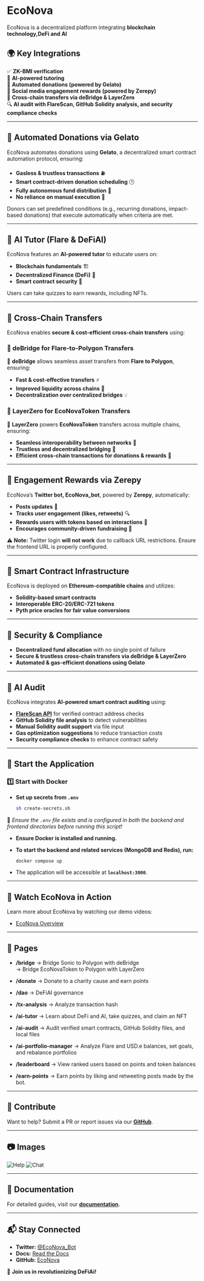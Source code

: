 # EcoNova

EcoNova is a decentralized platform integrating **blockchain technology,DeFi and AI**

## 🌍 **Key Integrations**

✅ **ZK-BMI verification**  
🤖 **AI-powered tutoring**  
💸 **Automated donations (powered by Gelato)**  
📢 **Social media engagement rewards (powered by Zerepy)**  
🔁 **Cross-chain transfers via deBridge & LayerZero**   
🔍 **AI audit with FlareScan, GitHub Solidity analysis, and security compliance checks**

---

## 🔹 **Automated Donations via Gelato**

EcoNova automates donations using **Gelato**, a decentralized smart contract automation protocol, ensuring:

- **Gasless & trustless transactions** ⛽
- **Smart contract-driven donation scheduling** 🕒
- **Fully autonomous fund distribution** 💸
- **No reliance on manual execution** 🚀

Donors can set predefined conditions (e.g., recurring donations, impact-based donations) that execute automatically when criteria are met.

---

## 🔹 **AI Tutor (Flare & DeFiAI)**

EcoNova features an **AI-powered tutor** to educate users on:

- **Blockchain fundamentals** 🏗️
- **Decentralized Finance (DeFi)** 💱
- **Smart contract security** 🔐

Users can take quizzes to earn rewards, including NFTs.

---

## 🔹 **Cross-Chain Transfers**

EcoNova enables **secure & cost-efficient cross-chain transfers** using:

### 🔀 **deBridge for Flare-to-Polygon Transfers**

💱 **deBridge** allows seamless asset transfers from **Flare to Polygon**, ensuring:

- **Fast & cost-effective transfers** ⚡
- **Improved liquidity across chains** 🔄
- **Decentralization over centralized bridges** 💡

### 🔀 **LayerZero for EcoNovaToken Transfers**

🌉 **LayerZero** powers **EcoNovaToken** transfers across multiple chains, ensuring:

- **Seamless interoperability between networks** 🔗
- **Trustless and decentralized bridging** 🏦
- **Efficient cross-chain transactions for donations & rewards** 💸

---

## 🔹 **Engagement Rewards via Zerepy**

EcoNova’s **Twitter bot, EcoNova_bot**, powered by **Zerepy**, automatically:

- **Posts updates** 📢
- **Tracks user engagement (likes, retweets)** 🔍
- **Rewards users with tokens based on interactions** 🎁
- **Encourages community-driven fundraising** 🤝

⚠️ **Note:** Twitter login **will not work** due to callback URL restrictions. Ensure the frontend URL is properly configured.

---

## 📡 **Smart Contract Infrastructure**

EcoNova is deployed on **Ethereum-compatible chains** and utilizes:

- **Solidity-based smart contracts**
- **Interoperable ERC-20/ERC-721 tokens**
- **Pyth price oracles for fair value conversions**

---

## 🔐 **Security & Compliance**
- **Decentralized fund allocation** with no single point of failure
- **Secure & trustless cross-chain transfers via deBridge & LayerZero**
- **Automated & gas-efficient donations using Gelato**

---

## 🤖 **AI Audit**

EcoNova integrates **AI-powered smart contract auditing** using:

- **[FlareScan API](https://api.sonicscan.org)** for verified contract address checks
- **GitHub Solidity file analysis** to detect vulnerabilities
- **Manual Solidity audit support** via file input
- **Gas optimization suggestions** to reduce transaction costs
- **Security compliance checks** to enhance contract safety

---

## 🚀 **Start the Application**

### 1️⃣ **Start with Docker**

- **Set up secrets from `.env`**

  ```sh
  sh create-secrets.sh
  ```

📌 _Ensure the `.env` file exists and is configured in both the backend and frontend directories before running this script!_

- **Ensure Docker is installed and running.**
- **To start the backend and related services (MongoDB and Redis), run:**

  ```bash
  docker compose up
  ```

- The application will be accessible at **`localhost:3000`**.

---

## 🎥 **Watch EcoNova in Action**

Learn more about EcoNova by watching our demo videos:

- [EcoNova Overview](https://www.youtube.com/watch?v=I0GPMudkcus)

---

## 📌 **Pages**

- **/bridge** → Bridge Sonic to Polygon with deBridge  
  → Bridge EcoNovaToken to Polygon with LayerZero

- **/donate** → Donate to a charity cause and earn points
- **/dao** → DeFiAI governance
- **/tx-analysis** → Analyze transaction hash
- **/ai-tutor** → Learn about DeFi and AI, take quizzes, and claim an NFT
- **/ai-audit** → Audit verified smart contracts, GitHub Solidity files, and local files
- **/ai-portfolio-manager** → Analyze Flare and USD.e balances, set goals, and rebalance portfolios
- **/leaderboard** → View ranked users based on points and token balances
- **/earn-points** → Earn points by liking and retweeting posts made by the bot.

---

## 🤝 **Contribute**

Want to help? Submit a PR or report issues via our **[GitHub](https://github.com/Imdavyking/econova/)**.

---

## 📷 **Images**

![Help](images/help.png) ![Chat](images/chat.png)

---

## 📜 **Documentation**

For detailed guides, visit our **[documentation](https://econovadocs.vercel.app/)**.

---

## 📬 **Stay Connected**

- **Twitter:** [@EcoNova_Bot](https://x.com/EcoNova_Bot)
- **Docs:** [Read the Docs](https://econovadocs.vercel.app/)
- **GitHub:** [EcoNova](https://github.com/Imdavyking/econova/)

🚀 **Join us in revolutionizing DeFiAi!**
